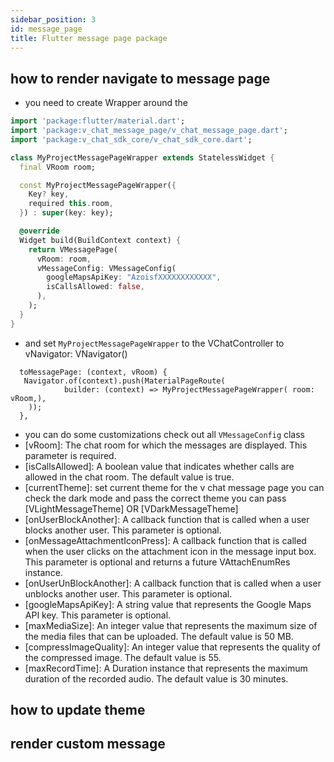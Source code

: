 ```yaml
---
sidebar_position: 3
id: message_page
title: Flutter message page package
---
```


## how to render navigate to message page

- you need to create Wrapper around the

```dart
import 'package:flutter/material.dart';
import 'package:v_chat_message_page/v_chat_message_page.dart';
import 'package:v_chat_sdk_core/v_chat_sdk_core.dart';

class MyProjectMessagePageWrapper extends StatelessWidget {
  final VRoom room;

  const MyProjectMessagePageWrapper({
    Key? key,
    required this.room,
  }) : super(key: key);

  @override
  Widget build(BuildContext context) {
    return VMessagePage(
      vRoom: room,
      vMessageConfig: VMessageConfig(
        googleMapsApiKey: "AzoisfXXXXXXXXXXXX",
        isCallsAllowed: false,
      ),
    );
  }
}

```

- and set `MyProjectMessagePageWrapper` to the VChatController to vNavigator: VNavigator()

``` 
  toMessagePage: (context, vRoom) {
   Navigator.of(context).push(MaterialPageRoute(
            builder: (context) => MyProjectMessagePageWrapper( room: vRoom,),
    ));
  },
```

- you can do some customizations check out all `VMessageConfig` class
- [vRoom]: The chat room for which the messages are displayed. This parameter is required.
- [isCallsAllowed]: A boolean value that indicates whether calls are allowed in the chat room. The default value is true.
- [currentTheme]: set current theme for the v chat message page you can check the dark mode and pass the correct theme you can pass [VLightMessageTheme] OR [VDarkMessageTheme]
- [onUserBlockAnother]: A callback function that is called when a user blocks another user. This parameter is optional.
- [onMessageAttachmentIconPress]: A callback function that is called when the user clicks on the attachment icon in the message input box. This parameter is optional and returns a future VAttachEnumRes instance.
- [onUserUnBlockAnother]: A callback function that is called when a user unblocks another user. This parameter is optional.
- [googleMapsApiKey]: A string value that represents the Google Maps API key. This parameter is optional.
- [maxMediaSize]: An integer value that represents the maximum size of the media files that can be uploaded. The default value is 50 MB.
- [compressImageQuality]: An integer value that represents the quality of the compressed image. The default value is 55.
- [maxRecordTime]: A Duration instance that represents the maximum duration of the recorded audio. The default value is 30 minutes.
## how to update theme
## render custom message
